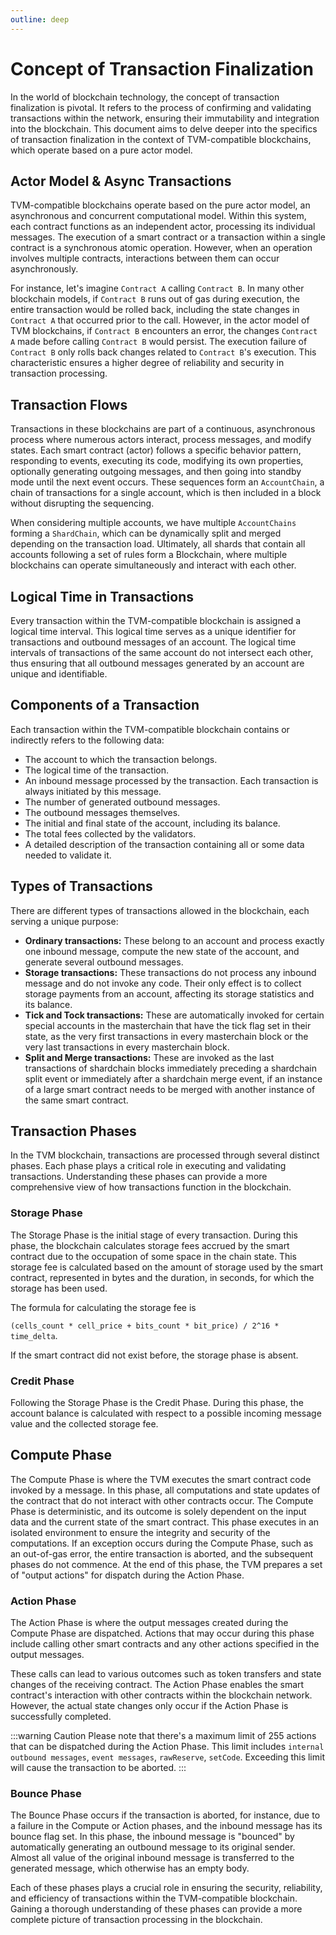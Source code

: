```yaml
---
outline: deep
---
```


# Concept of Transaction Finalization

In the world of blockchain technology, the concept of transaction finalization is pivotal. It refers to the process of confirming and validating transactions within the network, ensuring their immutability and integration into the blockchain. This document aims to delve deeper into the specifics of transaction finalization in the context of TVM-compatible blockchains, which operate based on a pure actor model.

## Actor Model & Async Transactions

TVM-compatible blockchains operate based on the pure actor model, an asynchronous and concurrent computational model. Within this system, each contract functions as an independent actor, processing its individual messages. The execution of a smart contract or a transaction within a single contract is a synchronous atomic operation. However, when an operation involves multiple contracts, interactions between them can occur asynchronously.

<BDKImgContainer src="./../transaction-finalization.png" padding="20px 0 20px 0"/>

For instance, let's imagine `Contract A` calling `Contract B`. In many other blockchain models, if `Contract B` runs out of gas during execution, the entire transaction would be rolled back, including the state changes in `Contract A` that occurred prior to the call. However, in the actor model of TVM blockchains, if `Contract B` encounters an error, the changes `Contract A` made before calling `Contract B` would persist. The execution failure of `Contract B` only rolls back changes related to `Contract B`'s execution. This characteristic ensures a higher degree of reliability and security in transaction processing.

## Transaction Flows

Transactions in these blockchains are part of a continuous, asynchronous process where numerous actors interact, process messages, and modify states. Each smart contract (actor) follows a specific behavior pattern, responding to events, executing its code, modifying its own properties, optionally generating outgoing messages, and then going into standby mode until the next event occurs. These sequences form an `AccountChain`, a chain of transactions for a single account, which is then included in a block without disrupting the sequencing.

When considering multiple accounts, we have multiple `AccountChains` forming a `ShardChain`, which can be dynamically split and merged depending on the transaction load. Ultimately, all shards that contain all accounts following a set of rules form a Blockchain, where multiple blockchains can operate simultaneously and interact with each other.

## Logical Time in Transactions

Every transaction within the TVM-compatible blockchain is assigned a logical time interval. This logical time serves as a unique identifier for transactions and outbound messages of an account. The logical time intervals of transactions of the same account do not intersect each other, thus ensuring that all outbound messages generated by an account are unique and identifiable.

## Components of a Transaction

Each transaction within the TVM-compatible blockchain contains or indirectly refers to the following data:

- The account to which the transaction belongs.
- The logical time of the transaction.
- An inbound message processed by the transaction. Each transaction is always initiated by this message.
- The number of generated outbound messages.
- The outbound messages themselves.
- The initial and final state of the account, including its balance.
- The total fees collected by the validators.
- A detailed description of the transaction containing all or some data needed to validate it.

## Types of Transactions

There are different types of transactions allowed in the blockchain, each serving a unique purpose:

- **Ordinary transactions:** These belong to an account and process exactly one inbound message, compute the new state of the account, and generate several outbound messages.
- **Storage transactions:** These transactions do not process any inbound message and do not invoke any code. Their only effect is to collect storage payments from an account, affecting its storage statistics and its balance.
- **Tick and Tock transactions:** These are automatically invoked for certain special accounts in the masterchain that have the tick flag set in their state, as the very first transactions in every masterchain block or the very last transactions in every masterchain block.
- **Split and Merge transactions:** These are invoked as the last transactions of shardchain blocks immediately preceding a shardchain split event or immediately after a shardchain merge event, if an instance of a large smart contract needs to be merged with another instance of the same smart contract.

## Transaction Phases

In the TVM blockchain, transactions are processed through several distinct phases. Each phase plays a critical role in executing and validating transactions. Understanding these phases can provide a more comprehensive view of how transactions function in the blockchain.

### Storage Phase

The Storage Phase is the initial stage of every transaction. During this phase, the blockchain calculates storage fees accrued by the smart contract due to the occupation of some space in the chain state. This storage fee is calculated based on the amount of storage used by the smart contract, represented in bytes and the duration, in seconds, for which the storage has been used.

The formula for calculating the storage fee is

`(cells_count * cell_price + bits_count * bit_price) / 2^16 * time_delta`.

If the smart contract did not exist before, the storage phase is absent.

### Credit Phase

Following the Storage Phase is the Credit Phase. During this phase, the account balance is calculated with respect to a possible incoming message value and the collected storage fee.

## Compute Phase

The Compute Phase is where the TVM executes the smart contract code invoked by a message. In this phase, all computations and state updates of the contract that do not interact with other contracts occur. The Compute Phase is deterministic, and its outcome is solely dependent on the input data and the current state of the smart contract. This phase executes in an isolated environment to ensure the integrity and security of the computations. If an exception occurs during the Compute Phase, such as an out-of-gas error, the entire transaction is aborted, and the subsequent phases do not commence. At the end of this phase, the TVM prepares a set of "output actions" for dispatch during the Action Phase.

### Action Phase

The Action Phase is where the output messages created during the Compute Phase are dispatched. Actions that may occur during this phase include calling other smart contracts and any other actions specified in the output messages.

These calls can lead to various outcomes such as token transfers and state changes of the receiving contract. The Action Phase enables the smart contract's interaction with other contracts within the blockchain network. However, the actual state changes only occur if the Action Phase is successfully completed.

<BDKImgContainer src="./../compute-and-action-phases.png" padding="20px 0 20px 0"/>

:::warning Caution
Please note that there's a maximum limit of 255 actions that can be dispatched during the Action Phase. This limit includes `internal outbound messages`, `event messages`, `rawReserve`, `setCode`. Exceeding this limit will cause the transaction to be aborted.
:::

### Bounce Phase

The Bounce Phase occurs if the transaction is aborted, for instance, due to a failure in the Compute or Action phases, and the inbound message has its bounce flag set. In this phase, the inbound message is "bounced" by automatically generating an outbound message to its original sender. Almost all value of the original inbound message is transferred to the generated message, which otherwise has an empty body.

Each of these phases plays a crucial role in ensuring the security, reliability, and efficiency of transactions within the TVM-compatible blockchain. Gaining a thorough understanding of these phases can provide a more complete picture of transaction processing in the blockchain.
